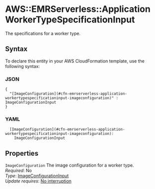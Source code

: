 # AWS::EMRServerless::Application WorkerTypeSpecificationInput<a name="aws-properties-emrserverless-application-workertypespecificationinput"></a>

The specifications for a worker type\.

## Syntax<a name="aws-properties-emrserverless-application-workertypespecificationinput-syntax"></a>

To declare this entity in your AWS CloudFormation template, use the following syntax:

### JSON<a name="aws-properties-emrserverless-application-workertypespecificationinput-syntax.json"></a>

```
{
  "[ImageConfiguration](#cfn-emrserverless-application-workertypespecificationinput-imageconfiguration)" : ImageConfigurationInput
}
```

### YAML<a name="aws-properties-emrserverless-application-workertypespecificationinput-syntax.yaml"></a>

```
  [ImageConfiguration](#cfn-emrserverless-application-workertypespecificationinput-imageconfiguration): 
    ImageConfigurationInput
```

## Properties<a name="aws-properties-emrserverless-application-workertypespecificationinput-properties"></a>

`ImageConfiguration`  <a name="cfn-emrserverless-application-workertypespecificationinput-imageconfiguration"></a>
The image configuration for a worker type\.  
*Required*: No  
*Type*: [ImageConfigurationInput](aws-properties-emrserverless-application-imageconfigurationinput.md)  
*Update requires*: [No interruption](https://docs.aws.amazon.com/AWSCloudFormation/latest/UserGuide/using-cfn-updating-stacks-update-behaviors.html#update-no-interrupt)